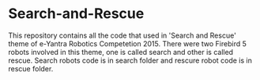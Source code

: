 # Search-and-Rescue

This repository contains all the code that used in 'Search and Rescue' theme of e-Yantra Robotics Competetion 2015.
There were two Firebird 5 robots involved in this theme, one is called search and other is called rescue. Search robots code is in search folder and rescure robot code is in rescue folder.
